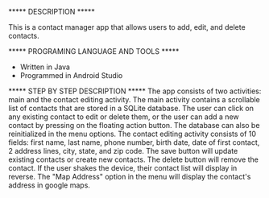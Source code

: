 ***** DESCRIPTION ***** 

This is a contact manager app that allows users to add, edit, and delete contacts.

***** PROGRAMING LANGUAGE AND TOOLS *****

- Written in Java
- Programmed in Android Studio

***** STEP BY STEP DESCRIPTION ***** 
The app consists of two activities: main and the contact editing activity. The main activity contains a scrollable list of contacts that are stored in a SQLite database. The user can click on any existing contact to edit or delete them, or the user can add a new contact by pressing on the floating action button. The database can also be reinitialized in the menu options. The contact editing activity consists of 10 fields: first name, last name, phone number, birth date, date of first contact, 2 address lines, city, state, and zip code. The save button will update existing contacts or create new contacts. The delete button will remove the contact. If the user shakes the device, their contact list will display in reverse. The "Map Address" option in the menu will display the contact's address in google maps.
